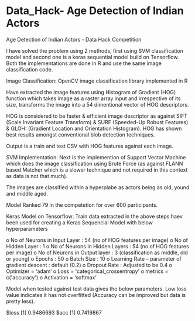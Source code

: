 # Data_Hack- Age Detection of Indian Actors

 Age Detection of Indian Actors - Data Hack Competition
 
 I have solved the problem using 2 methods, first using SVM classification model and second one is a keras sequential model build on Tensorflow. Both the implementations are done in R and use the same image classification code. 

Image Classification:
 OpenCV image classification library implemented in R
 
 Have extracted the image features using Histogram of Gradient (HOG) function which takes image as a raster array input and irrespective   of its size, transforms the image into a 54 dimentional vector of  HOG descriptors.
 
HOG is considered to be faster & efficient image descriptor as against SIFT (Scale Invariant Feature Transform) & SURF (Speeded-Up Robust Features) & GLOH: (Gradient Location and Orientation Histogram). HOG has shown best results amongst conventional blob detection techniques. 

Output is a train and test CSV with HOG features against each image. 
 
 SVM Implementation:
 Next is the implemention of Support Vector Machine which does the image classification using Brute Force (as against FLANN based Matcher which is a slower technique and not required in this context as data is not that much). 
 
 The images are classified within a hyperplabe as actors being as old, yound and middle aged. 
 
 Model Ranked 79 in the competetion for over 600 participants. 
 
 Keras Model on Tensorflow:
 Train data extracted in the above steps haev been used for creating a Keras Sequencial Model with below hyperparameters
 
o	No of Neurons in Input Layer : 54 (no of HOG features per image)
o	No of Hidden Layer : 1
o	No of Neurons in Hidden Layers : 54 (no of HOG features per image)
o	No of Neurons in Output layer : 3 (classification as middle, old or young)
o	Epochs : 50 
o	Batch Size  : 10 
o	Learning Rate – parameter of gradient descent : default (0.2) 
o	Dropout Rate : Adjusted to be 0.4 
o	Optimizer = ‘adam’
o	Loss = 'categorical_crossentropy'
o	metrics = c('accuracy')
o	Activation = ‘softmax’

Model when tested against test data gives the below parameters. Low loss value indicates it has not overfitted (Accuracy can be improved but data is pretty less). 

$loss
[1] 0.9486693
$acc
[1] 0.7419867
